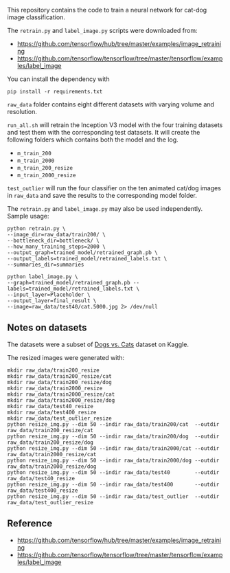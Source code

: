 
This repository contains the code to train a neural network for cat-dog image classification.

The `retrain.py` and `label_image.py` scripts were downloaded from:

- https://github.com/tensorflow/hub/tree/master/examples/image_retraining
- https://github.com/tensorflow/tensorflow/tree/master/tensorflow/examples/label_image

You can install the dependency with

```
pip install -r requirements.txt
```

`raw_data` folder contains eight different datasets with varying volume and resolution.

`run_all.sh` will retrain the Inception V3 model with the four training datasets and test them
with the corresponding test datasets. It will create the following folders which contains
both the model and the log.

- `m_train_200`
- `m_train_2000`
- `m_train_200_resize`
- `m_train_2000_resize`

`test_outlier` will run the four classifier on the ten animated cat/dog images in `raw_data`
and save the results to the corresponding model folder.

The `retrain.py` and `label_image.py` may also be used independently. Sample usage:

```
python retrain.py \
--image_dir=raw_data/train200/ \
--bottleneck_dir=bottleneck/ \
--how_many_training_steps=2000 \
--output_graph=trained_model/retrained_graph.pb \
--output_labels=trained_model/retrained_labels.txt \
--summaries_dir=summaries
```

```
python label_image.py \
--graph=trained_model/retrained_graph.pb --labels=trained_model/retrained_labels.txt \
--input_layer=Placeholder \
--output_layer=final_result \
--image=raw_data/test40/cat.5000.jpg 2> /dev/null
```

## Notes on datasets

The datasets were a subset of [Dogs vs. Cats](https://www.kaggle.com/c/dogs-vs-cats) dataset on Kaggle.

The resized images were generated with:

```
mkdir raw_data/train200_resize
mkdir raw_data/train200_resize/cat
mkdir raw_data/train200_resize/dog
mkdir raw_data/train2000_resize
mkdir raw_data/train2000_resize/cat
mkdir raw_data/train2000_resize/dog
mkdir raw_data/test40_resize
mkdir raw_data/test400_resize
mkdir raw_data/test_outlier_resize
python resize_img.py --dim 50 --indir raw_data/train200/cat  --outdir raw_data/train200_resize/cat
python resize_img.py --dim 50 --indir raw_data/train200/dog  --outdir raw_data/train200_resize/dog
python resize_img.py --dim 50 --indir raw_data/train2000/cat --outdir raw_data/train2000_resize/cat
python resize_img.py --dim 50 --indir raw_data/train2000/dog --outdir raw_data/train2000_resize/dog
python resize_img.py --dim 50 --indir raw_data/test40        --outdir raw_data/test40_resize
python resize_img.py --dim 50 --indir raw_data/test400       --outdir raw_data/test400_resize
python resize_img.py --dim 50 --indir raw_data/test_outlier  --outdir raw_data/test_outlier_resize
```

## Reference

- https://github.com/tensorflow/hub/tree/master/examples/image_retraining
- https://github.com/tensorflow/tensorflow/tree/master/tensorflow/examples/label_image

